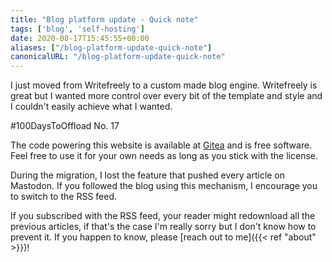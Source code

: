 ```yaml
---
title: "Blog platform update - Quick note"
tags: ['blog', 'self-hosting']
date: 2020-08-17T15:45:55+00:00
aliases: ["/blog-platform-update-quick-note"]
canonicalURL: "/blog-platform-update-quick-note"
---
```

I just moved from Writefreely to a custom made blog engine. Writefreely is great but I wanted more control over every bit of the template and style and I couldn't easily achieve what I wanted.

<!--more-->

#100DaysToOffload No. 17

The code powering this website is available at [Gitea](https://git.augendre.info/gaugendre/blog/) and is free software. Feel free to use it for your own needs as long as you stick with the license.

During the migration, I lost the feature that pushed every article on Mastodon. If you followed the blog using this mechanism, I encourage you to switch to the RSS feed.

If you subscribed with the RSS feed, your reader might redownload all the previous articles, if that's the case I'm really sorry but I don't know how to prevent it. If you happen to know, please [reach out to me]({{< ref "about" >}})!
